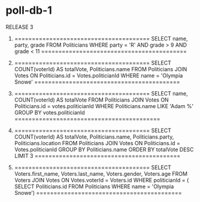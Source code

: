 # poll-db-1

RELEASE 3
1. =======================================
SELECT name, party, grade FROM Politicians 
WHERE party = 'R' 
AND grade > 9 AND grade < 11
==========================================

2. =======================================
SELECT COUNT(voterId) AS totalVote, Politicians.name FROM Politicians 
JOIN Votes
ON Politicians.id = Votes.politicianId
WHERE name = 'Olympia Snowe'
==========================================

3. =======================================
SELECT name, COUNT(voterId) AS totalVote FROM Politicians
JOIN Votes
ON Politicians.id = votes.politicianId
WHERE Politicians.name LIKE 'Adam %'
GROUP BY votes.politicianId
==========================================

4. =======================================
SELECT COUNT(voterId) AS totalVote, Politicians.name, Politicians.party, Politicians.location FROM Politicians 
JOIN Votes
ON Politicians.id = Votes.politicianId
GROUP BY Politicians.name
ORDER BY totalVote DESC
LIMIT 3
==========================================

5. =======================================
SELECT 
	Voters.first_name, 
	Voters.last_name, 
	Voters.gender, 
	Voters.age
FROM Voters
JOIN Votes
ON Votes.voterId = Voters.id
WHERE politicianId = (  SELECT Politicians.id 
                        FROM Politicians 
                        WHERE name = 'Olympia Snowe')
==========================================